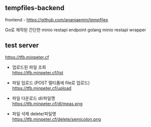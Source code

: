 ## tempfiles-backend

frontend - https://github.com/ananjaemin/tempfiles

Go로 제작된 간단한 minio restapi endpoint
golang minio restapi wrapper

## test server
https://tfb.minpeter.cf

- 업로드된 파일 조회  
  https://tfb.minpeter.cf/list

- 파일 업로드 (POST 멀티폼에 file로 업로드)  
  https://tfb.minpeter.cf/upload

- 파일 다운로드 dl/파일명  
  https://tfb.minpeter.cf/dl/meas.png

- 파일 삭제 delete/파일명  
  https://tfb.minpeter.cf/delete/semicolon.png

